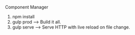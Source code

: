 
Component Manager

1. npm install
2. gulp prod --> Build it all.
3. gulp serve --> Serve HTTP with live reload on file change.

